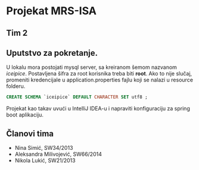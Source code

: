 # Projekat MRS-ISA
## Tim 2

## Uputstvo za pokretanje.

U lokalu mora postojati mysql server, sa kreiranom šemom nazvanom _iceipice_. Postavljena šifra za root korisnika treba biti **root**. Ako to nije slučaj, promeniti kredencijale u application.properties fajlu koji se nalazi u resource folderu.
```sql
CREATE SCHEMA `iceipice` DEFAULT CHARACTER SET utf8 ;
```

Projekat kao takav uvući u IntelliJ IDEA-u i napraviti konfiguraciju za spring boot aplikaciju.



## Članovi tima
* Nina Simić, SW34/2013
* Aleksandra Milivojević, SW66/2014
* Nikola Lukić, SW21/2013
